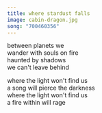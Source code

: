 ```yaml
---
title: where stardust falls
image: cabin-dragon.jpg
song: "700460356"
---
```

between planets we  
wander with souls on fire  
haunted by shadows  
we can't leave behind  
  
where the light won't find us  
a song will pierce the darkness  
where the light won't find us  
a fire within will rage  
